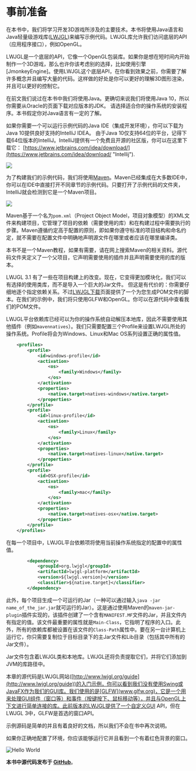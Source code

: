 # 事前准备

在本书中，我们将学习开发3D游戏所涉及的主要技术。本书将使用Java语言和Java轻量级游戏库([LWJGL](http://www.lwjgl.org/))来编写示例代码。LWJGL库允许我们访问底层的API（应用程序接口），例如OpenGL。

LWJGL是一个底层的API，它像一个OpenGL包装库。如果你是想在短时间内开始制作一个3D游戏，那么也许你该考虑别的选择，比如使用引擎[JmonkeyEngine]。使用LWJGL这个底层API，在你看到效果之前，你需要了解许多概念并且编写大量的代码。这样做的好处是你可以更好的理解3D图形渲染，并且可以更好的控制它。

在前文我们说过在本书中我们将使用Java。更确切来说我们将使用Java 10，所以你需要从Oracle的页面下载对应版本的JDK。 请选择适合你的操作系统的安装程序。本书假定你对Java语言有一定的了解。

如果你需要一个可以运行示例代码的Java IDE（集成开发环境），你可以下载为Java 10提供良好支持的IntelliJ IDEA。 由于Java 10仅支持64位的平台，记得下载64位版本的IntelliJ。IntelliJ提供有一个免费且开源的社区版，你可以在这里下载它： [https://www.jetbrains.com/idea/download/](https://www.jetbrains.com/idea/download/ "Intellij").

![](/_static/1/intellij.png)

为了构建我们的示例代码，我们将使用[Maven](https://maven.apache.org/)。Maven已经集成在大多数IDE中，你可以在IDE中直接打开不同章节的示例代码。只要打开了示例代码的文件夹，IntelliJ就会检测到它是一个Maven项目。

![](/_static/1/maven_project.png)

Maven基于一个名为`pom.xml`（Project Object Model，项目对象模型）的XML文件来构建项目，它管理了项目的依赖（需要使用的库）和在构建过程中需要执行的步骤。Maven遵循约定高于配置的原则，即如果你遵守标准的项目结构和命名约定，就不需要在配置文件中明确地声明源文件在哪里或者应该在哪里编译类。

本书不是一个Maven教程，如果有需要，请在网上搜索Maven的相关资料。源代码文件夹定义了一个父项目，它声明需要使用的插件并且声明需要使用的库的版本。

LWJGL 3.1 有了一些在项目构建上的改变。现在，它变得更加模块化，我们可以有选择的使用类库，而不是导入一个巨大的Jar文件。
但这是有代价的：你需要仔细地逐个指定依赖关系。不过[LWJGL下载](https://www.lwjgl.org/download)页面提供了一个为您生成POM文件的脚本。在我们的示例中，我们将只使用GLFW和OpenGL。你可以在源代码中查看我们的POM文件。

LWJGL平台依赖库已经可以为你的操作系统自动解压本地库，因此不需要使用其他插件（例如`mavennatives`）。我们只需要配置三个Profile来设置LWJGL所处的操作系统。Profile将会为Windows、Linux和Mac OS系列设置正确的属性值。

```xml
    <profiles>
        <profile>
            <id>windows-profile</id>
            <activation>
                <os>
                    <family>Windows</family>
                </os>
            </activation>
            <properties>
                <native.target>natives-windows</native.target>
            </properties>                
        </profile>
        <profile>
            <id>linux-profile</id>
            <activation>
                <os>
                    <family>Linux</family>
                </os>
            </activation>
            <properties>
                <native.target>natives-linux</native.target>
            </properties>                
        </profile>
        <profile>
            <id>OSX-profile</id>
            <activation>
                <os>
                    <family>mac</family>
                </os>
            </activation>
            <properties>
                <native.target>natives-osx</native.target>
            </properties>
        </profile>
    </profiles>
```

在每一个项目中，LWJGL平台依赖项将使用当前操作系统指定的配置中的属性值。

```xml
        <dependency>
            <groupId>org.lwjgl</groupId>
            <artifactId>lwjgl-platform</artifactId>
            <version>${lwjgl.version}</version>
            <classifier>${native.target}</classifier>
        </dependency>
```

此外，每个项目生成一个可运行的Jar（一种可以通过输入`java -jar name_of_the_jar.jar`就可运行的Jar）。这是通过使用Maven的`maven-jar-plugin`插件实现的，该插件创建了一个含有`MANIFEST.MF`文件的Jar，并且文件内有指定的值。该文件最重要的属性就是`Main-Class`，它指明了程序的入口。此外，所有的依赖库都被设置在该文件的`Class-Path`属性中。要在另一台计算机上运行它，你只需要复制位于目标目录下的主Jar文件和Lib目录（包括其中所有的Jar文件）。

Jar文件包含着LWJGL类和本地库。LWJGL还将负责提取它们，并将它们添加到JVM的库路径中。

本章的源代码是LWJGL网站([http://www.lwjgl.org/guide](http://www.lwjgl.org/guide))的入门示例，你可以看到我们没有使用Swing或JavaFX作为我们的GUI库。我们使用的是[GLFW](www.glfw.org)，它是一个用来处理GUI组件（窗口等）和事件（按键按下、鼠标移动等），并且与OpenGL上下文进行简单连接的库。此前版本的LWJGL提供了一个自定义GUI API，但在LWJGL 3中，GLFW是首选的窗口API。

示例源码是简单的并且有着良好的文档，所以我们不会在书中再次说明。

如果你正确地配置了环境，你应该能够运行它并且看到一个有着红色背景的窗口。

![Hello World](/_static/1/hello_world.png)

**本书中源代码发布于 [**GitHub**](https://github.com/lwjglgamedev/lwjglbook)**。
